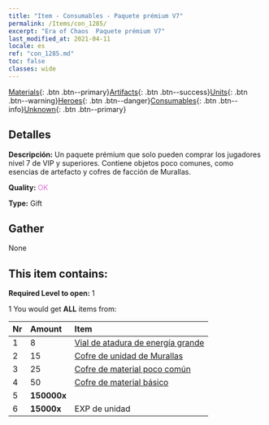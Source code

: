 ```yaml
---
title: "Item - Consumables - Paquete prémium V7"
permalink: /Items/con_1285/
excerpt: "Era of Chaos  Paquete prémium V7"
last_modified_at: 2021-04-11
locale: es
ref: "con_1285.md"
toc: false
classes: wide
---
```

 [Materials](/es/Items/){: .btn .btn--primary}[Artifacts](/es/Items/Artifacts/){: .btn .btn--success}[Units](/es/Items/Units/){: .btn .btn--warning}[Heroes](/es/Items/Heroes/){: .btn .btn--danger}[Consumables](/es/Items/Consumables/){: .btn .btn--info}[Unknown](/es/Items/Unknown/){: .btn .btn--primary}

## Detalles
 **Descripción:** Un paquete prémium que solo pueden comprar los jugadores nivel 7 de VIP y superiores. Contiene objetos poco comunes, como esencias de artefacto y cofres de facción de Murallas.

 **Quality:** <span style="color: #DA70D6">OK</span>

 **Type:** Gift

## Gather

  None

## This item contains:

 **Required Level to open:** 1

 1 You would get **ALL** items  from:

  | Nr | Amount |     Item    |
  |:---|:-------|:------------|
  | 1 | 8 | [Vial de atadura de energía grande](/es/Items/con_726/) | 
  | 2 | 15 | [Cofre de unidad de Murallas](/es/Items/con_1270/) | 
  | 3 | 25 | [Cofre de material poco común](/es/Items/con_757/) | 
  | 4 | 50 | [Cofre de material básico](/es/Items/con_756/) | 
  | 5 |  **150000x** | <i class="fas fa-coins"/> |  | 
  | 6 |  **15000x** | EXP de unidad |  | 
